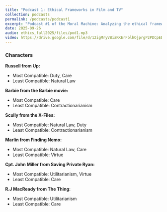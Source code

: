 ```yaml
---
title: "Podcast 1: Ethical Frameworks in Film and TV"
collection: podcasts
permalink: /podcasts/podcast1
excerpt: "Podcast #1 of the Moral Machine: Analyzing the ethical frameworks of film and TV characters."
date: 2025-09-26
audio: ethics_fall2025/files/pod1.mp3
video: https://drive.google.com/file/d/12igMryVBiaRKErFblhOjprgPzPDCpEDH/view?usp=sharing
---
```


### Characters
**Russell from Up:**  
-  Most Compatible: Duty, Care
-  Least Compatible: Natural Law
  
**Barbie from the Barbie movie:**  
-  Most Compatible: Care
-  Least Compatible: Contractionarianism
     
**Scully from the X-Files:**  
-  Most Compatible: Natural Law, Duty
-  Least Compatible: Contractionarianism
       
**Marlin from Finding Nemo:**
-  Most Compatible: Natural Law, Care
-  Least Compatible: Virtue
  
**Cpt. John Miller from Saving Private Ryan:**
-  Most Compatible: Utilitarianism, Virtue
-  Least Compatible: Care
  
**R.J MacReady from The Thing:**
-  Most Compatible: Utilitarianism
-  Least Compatible: Care      
